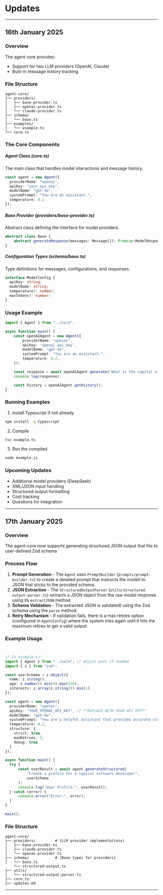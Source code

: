 # Updates

---

## 16th January 2025

### Overview

The agent core provides:

- Support for two LLM providers (OpenAI, Claude)
- Built-in message history tracking

### File Structure

```
agent-core/
├── providers/
│   ├── base-provider.ts
│   ├── openai-provider.ts
│   └── claude-provider.ts
├── schema/
│   └── base.ts
├── examples/
│   └── example.ts
└── core.ts
```

### The Core Components

##### Agent Class (core.ts)

The main class that handles model interactions and message history.

```typescript
const agent = new Agent({
  providerName: "openai",
  apiKey: "your_api_key",
  modelName: "gpt-4o",
  systemPrompt: "You are an assistant.",
  temperature: 0.2
});
```

##### Base Provider (providers/base-provider.ts)

Abstract class defining the interface for model providers.

```typescript
abstract class Base {
    abstract generateResponse(messages: Message[]): Promise<ModelResponse>;
}
```

##### Configuration Types (schema/base.ts)

Type definitions for messages, configurations, and responses.

```typescript
interface ModelConfig {
  apiKey: string;
  modelName: string;
  temperature?: number;
  maxTokens?: number;
}
```

### Usage Example

```typescript
import { Agent } from "../core";

async function main() {
    const openAIAgent = new Agent({
        providerName: "openai",
        apiKey: 'openai_api_key',
        modelName: "gpt-4o",
        systemPrompt: "You are an assistant.",
        temperature: 0.2,
    });

    const response = await openAIAgent.generate("What is the capital of France?");
    console.log(response);

    const history = openAIAgent.getHistory();
}
```

### Running Examples

1. Install Typescript if not already

```bash
npm install -g typescript
```

2. Compile

```bash
tsc example.ts
```

3. Run the compiled

```bash
node example.js
```

### Upcoming Updates

- Additional model providers (DeepSeek)
- XML/JSON input handling
- Structured output formatting
- Cost tracking
- Questions for Integration

---

## 17th January 2025

### **Overview**

The agent-core now supports generating structured JSON output that fits to user-defined Zod schema

### **Process Flow**

1. **Prompt Generation**  - The `Agent` uses `PromptBuilder` (`prompts/prompt-builder.ts`) to create a detailed prompt that instructs the modell to JSON that sticks to the provided schema.
2. **JSON Extraction** - The `StructuredOutputParser` (`utils/structured-output-parser.ts`) extracts a JSON object from the raw model response using its `extractJSON` method
3. **Schema Validation** - The extracted JSON is validatedt using the Zod schema using the `parse` method.
4. **Retry Mechanism** - If validation fails, there is a max retries option (configured in `AgentConfig`) where the system tries again until it hits the maximum retires to get a valid output.

### **Example Usage**

```typescript


// In example.ts:
import { Agent } from "../core"; // Adjust path if needed
import { z } from "zod";

const userSchema = z.object({
  name: z.string(),
  age: z.number().min(0).max(150),
  interests: z.array(z.string()).min(1)
});

const agent = new Agent({
  providerName: "openai",
  apiKey: "YOUR_OPENAI_API_KEY", // **REPLACE WITH YOUR API KEY**
  modelName: "gpt-4o",
  systemPrompt: "You are a helpful assistant that provides accurate structured data.",
  temperature: 0.2,
  structure: {
    strict: true,
    maxRetries: 3,
    debug: true
  }
});

async function main() {
  try {
      const userResult = await agent.generateStructured(
          "Create a profile for a typical software developer",
          userSchema
      );
      console.log("User Profile:", userResult);
  } catch (error) {
      console.error("Error:", error);
  }
}

main();
```

### File Structure

```
agent-core/
├── providers/         # (LLM provider implementations)
│   ├── base-provider.ts
│   ├── claude-provider.ts
│   └── openai-provider.ts
├── schema/            # (Base types for providers)
│   └── base.ts
    └── structured-output.ts
├── utils/  
│   └── structured-output-parser.ts
├── core.ts
├── updates.md
```

---
